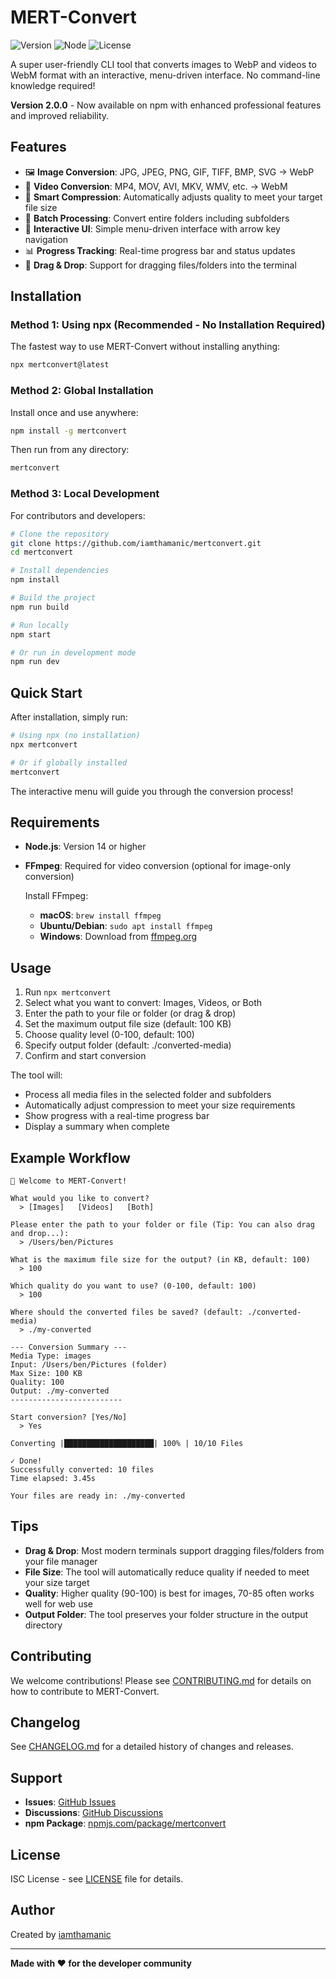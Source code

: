 # MERT-Convert

![Version](https://img.shields.io/badge/version-2.0.0-blue.svg)
![Node](https://img.shields.io/badge/node-%3E%3D14.0.0-green.svg)
![License](https://img.shields.io/badge/license-ISC-yellow.svg)

A super user-friendly CLI tool that converts images to WebP and videos to WebM format with an interactive, menu-driven interface. No command-line knowledge required!

**Version 2.0.0** - Now available on npm with enhanced professional features and improved reliability.

## Features

- 🖼️ **Image Conversion**: JPG, JPEG, PNG, GIF, TIFF, BMP, SVG → WebP
- 🎥 **Video Conversion**: MP4, MOV, AVI, MKV, WMV, etc. → WebM
- 🎯 **Smart Compression**: Automatically adjusts quality to meet your target file size
- 📁 **Batch Processing**: Convert entire folders including subfolders
- 🎨 **Interactive UI**: Simple menu-driven interface with arrow key navigation
- 📊 **Progress Tracking**: Real-time progress bar and status updates
- 🚀 **Drag & Drop**: Support for dragging files/folders into the terminal

## Installation

### Method 1: Using npx (Recommended - No Installation Required)

The fastest way to use MERT-Convert without installing anything:

```bash
npx mertconvert@latest
```

### Method 2: Global Installation

Install once and use anywhere:

```bash
npm install -g mertconvert
```

Then run from any directory:
```bash
mertconvert
```

### Method 3: Local Development

For contributors and developers:

```bash
# Clone the repository
git clone https://github.com/iamthamanic/mertconvert.git
cd mertconvert

# Install dependencies
npm install

# Build the project
npm run build

# Run locally
npm start

# Or run in development mode
npm run dev
```

## Quick Start

After installation, simply run:
```bash
# Using npx (no installation)
npx mertconvert

# Or if globally installed
mertconvert
```

The interactive menu will guide you through the conversion process!

## Requirements

- **Node.js**: Version 14 or higher
- **FFmpeg**: Required for video conversion (optional for image-only conversion)
  
  Install FFmpeg:
  - **macOS**: `brew install ffmpeg`
  - **Ubuntu/Debian**: `sudo apt install ffmpeg`
  - **Windows**: Download from [ffmpeg.org](https://ffmpeg.org/download.html)

## Usage

1. Run `npx mertconvert`
2. Select what you want to convert: Images, Videos, or Both
3. Enter the path to your file or folder (or drag & drop)
4. Set the maximum output file size (default: 100 KB)
5. Choose quality level (0-100, default: 100)
6. Specify output folder (default: ./converted-media)
7. Confirm and start conversion

The tool will:
- Process all media files in the selected folder and subfolders
- Automatically adjust compression to meet your size requirements
- Show progress with a real-time progress bar
- Display a summary when complete

## Example Workflow

```
👋 Welcome to MERT-Convert!

What would you like to convert?
  > [Images]   [Videos]   [Both]

Please enter the path to your folder or file (Tip: You can also drag and drop...):
  > /Users/ben/Pictures

What is the maximum file size for the output? (in KB, default: 100)
  > 100

Which quality do you want to use? (0-100, default: 100)
  > 100

Where should the converted files be saved? (default: ./converted-media)
  > ./my-converted

--- Conversion Summary ---
Media Type: images
Input: /Users/ben/Pictures (folder)
Max Size: 100 KB
Quality: 100
Output: ./my-converted
-------------------------

Start conversion? [Yes/No]
  > Yes

Converting |████████████████████| 100% | 10/10 Files

✓ Done!
Successfully converted: 10 files
Time elapsed: 3.45s

Your files are ready in: ./my-converted
```

## Tips

- **Drag & Drop**: Most modern terminals support dragging files/folders from your file manager
- **File Size**: The tool will automatically reduce quality if needed to meet your size target
- **Quality**: Higher quality (90-100) is best for images, 70-85 often works well for web use
- **Output Folder**: The tool preserves your folder structure in the output directory

## Contributing

We welcome contributions! Please see [CONTRIBUTING.md](CONTRIBUTING.md) for details on how to contribute to MERT-Convert.

## Changelog

See [CHANGELOG.md](CHANGELOG.md) for a detailed history of changes and releases.

## Support

- **Issues**: [GitHub Issues](https://github.com/iamthamanic/mertconvert/issues)
- **Discussions**: [GitHub Discussions](https://github.com/iamthamanic/mertconvert/discussions)
- **npm Package**: [npmjs.com/package/mertconvert](https://www.npmjs.com/package/mertconvert)

## License

ISC License - see [LICENSE](LICENSE) file for details.

## Author

Created by [iamthamanic](https://github.com/iamthamanic)

---

**Made with ❤️ for the developer community**